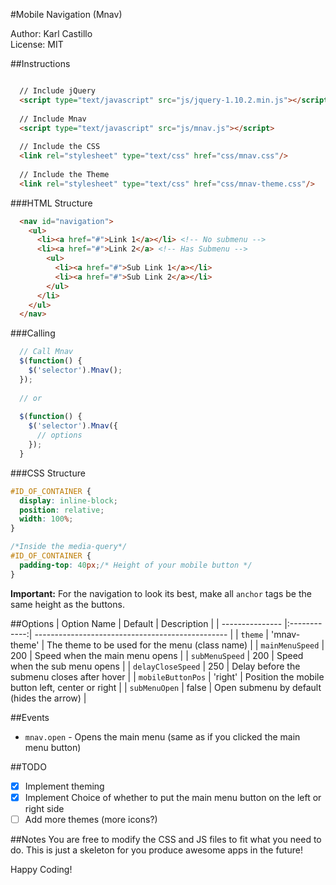 #Mobile Navigation (Mnav)

Author: Karl Castillo<br/>
License: MIT

##Instructions
```html

  // Include jQuery
  <script type="text/javascript" src="js/jquery-1.10.2.min.js"></script>
  
  // Include Mnav
  <script type="text/javascript" src="js/mnav.js"></script>
  
  // Include the CSS
  <link rel="stylesheet" type="text/css" href="css/mnav.css"/>
  
  // Include the Theme
  <link rel="stylesheet" type="text/css" href="css/mnav-theme.css"/>
```

###HTML Structure
```html
  <nav id="navigation">
    <ul>
      <li><a href="#">Link 1</a></li> <!-- No submenu -->
      <li><a href="#">Link 2</a> <!-- Has Submenu -->
        <ul>
          <li><a href="#">Sub Link 1</a></li>
          <li><a href="#">Sub Link 2</a></li>
        </ul>
      </li>
    </ul>
  </nav>
```

###Calling
```javascript
  // Call Mnav
  $(function() {
    $('selector').Mnav();
  });
  
  // or
  
  $(function() {
    $('selector').Mnav({
      // options
    });
  }
```

###CSS Structure
```css
#ID_OF_CONTAINER {
  display: inline-block;
  position: relative;
  width: 100%;
}

/*Inside the media-query*/
#ID_OF_CONTAINER {
  padding-top: 40px;/* Height of your mobile button */
}
```
**Important:**
For the navigation to look its best, make all `anchor` tags be the same height as the buttons.

##Options
| Option Name       | Default      | Description                                      |
| ---------------   |:------------:| ------------------------------------------------ |
| `theme`           | 'mnav-theme' | The theme to be used for the menu (class name)   |
| `mainMenuSpeed`   | 200          | Speed when the main menu opens                   |
| `subMenuSpeed`    | 200          | Speed when the sub menu opens                    |
| `delayCloseSpeed` | 250          | Delay before the submenu closes after hover      |
| `mobileButtonPos` | 'right'      | Position the mobile button left, center or right |
| `subMenuOpen`     | false        | Open submenu by default (hides the arrow)        |

##Events
- `mnav.open` - Opens the main menu (same as if you clicked the main menu button)

##TODO
- [x] Implement theming
- [x] Implement Choice of whether to put the main menu button on the left or right side
- [ ] Add more themes (more icons?)

##Notes
You are free to modify the CSS and JS files to fit what you need to do. This is just a skeleton for you produce awesome apps in the future!

Happy Coding!
